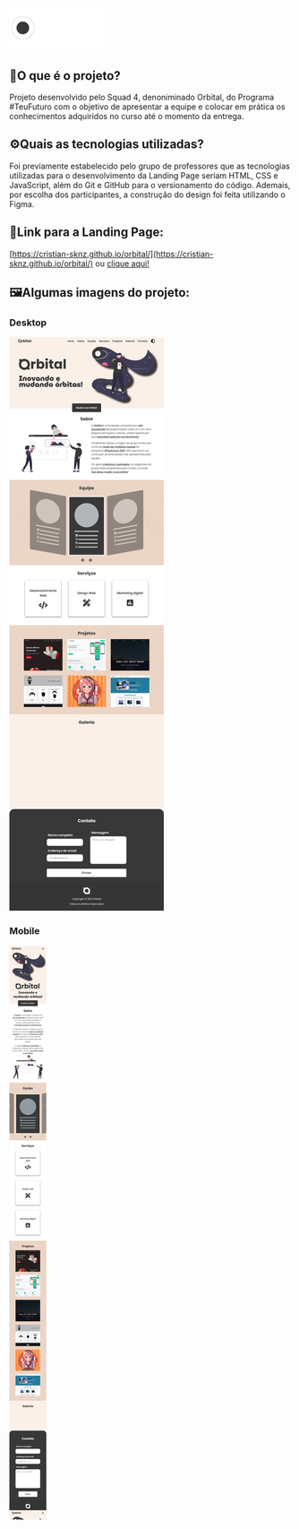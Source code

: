 

# ![logo-white.svg](public/images/readme-images/logo-white.svg)

## 🔎O que é o projeto?

Projeto desenvolvido pelo Squad 4, denoniminado Orbital, do Programa #TeuFuturo com o objetivo de apresentar a equipe e colocar em prática os conhecimentos adquiridos no curso até o momento da entrega. 

## ⚙️Quais as tecnologias utilizadas?

Foi previamente estabelecido pelo grupo de professores que as tecnologias utilizadas para o desenvolvimento da Landing Page seriam HTML, CSS e JavaScript, além do Git e GitHub para o versionamento do código. Ademais, por escolha dos participantes, a construção do design foi feita utilizando o Figma.

## 🔗Link para a Landing Page:

[https://cristian-sknz.github.io/orbital/](https://cristian-sknz.github.io/orbital/) ou [clique aqui!](https://cristian-sknz.github.io/orbital/)

## 🖼️Algumas imagens do projeto:

### Desktop

![orbital-desktop.png](public/images/readme-images/orbital-desktop.png)

### Mobile

![orbital-mobile.png](public/images/readme-images/orbital-mobile.png)
